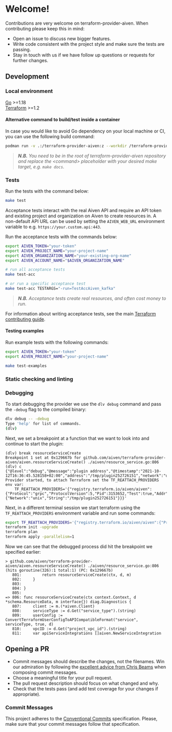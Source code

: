 # Welcome!

Contributions are very welcome on terraform-provider-aiven. When contributing please keep this in mind:

- Open an issue to discuss new bigger features.
- Write code consistent with the project style and make sure the tests are passing.
- Stay in touch with us if we have follow up questions or requests for further changes.

## Development

### Local environment

[Go](https://go.dev/doc/install) >=1.18 \
[Terraform](https://learn.hashicorp.com/tutorials/terraform/install-cli) >=1.2

#### Alternative command to build/test inside a container

In case you would like to avoid Go dependency on your local machine or CI, you can use the following build command:

```bash
podman run -v .:/terraform-provider-aiven:z --workdir /terraform-provider-aiven golang:latest <command>
```

> _**N.B.** You need to be in the root of terraform-provider-aiven repository and replace the _&lt;command&gt;_ placeholder with your desired make target, e.g. `make docs`._

### Tests

Run the tests with the command below:

```bash
make test
```

Acceptance tests interact with the real Aiven API and require an API token and existing project and organization on Aiven to create resources in. A non-default API URL can be used by setting the `AIVEN_WEB_URL` environment variable to e.g. `https://your.custom.api:443`.

Run the acceptance tests with the commands below:

```bash
export AIVEN_TOKEN="your-token"
export AIVEN_PROJECT_NAME="your-project-name"
export AIVEN_ORGANIZATION_NAME="your-existing-org-name"
export AIVEN_ACCOUNT_NAME="$AIVEN_ORGANIZATION_NAME"

# run all acceptance tests
make test-acc

# or run a specific acceptance test
make test-acc TESTARGS="-run=TestAccAiven_kafka"
```

> _**N.B.** Acceptance tests create real resources, and often cost money to run._

For information about writing acceptance tests, see the main [Terraform contributing guide](https://www.terraform.io/docs/extend/testing/acceptance-tests/index.html).

#### Testing examples

Run example tests with the following commands:

```bash
export AIVEN_TOKEN="your-token"
export AIVEN_PROJECT_NAME="your-project-name"

make test-examples
```


### Static checking and linting

### Debugging

To start debugging the provider we use the `dlv debug` command and pass the `-debug` flag to the compiled binary:

```bash
dlv debug -- -debug
Type 'help' for list of commands.
(dlv)
```

Next, we set a breakpoint at a function that we want to look into and continue to start the plugin:

```log
(dlv) break resourceServiceCreate
Breakpoint 1 set at 0x129667b for github.com/aiven/terraform-provider-aiven/aiven.resourceServiceCreate() ./aiven/resource_service.go:806
(dlv) c
{"@level":"debug","@message":"plugin address","@timestamp":"2021-10-12T16:36:45.528158+02:00","address":"/tmp/plugin252726151","network":"unix"}
Provider started, to attach Terraform set the TF_REATTACH_PROVIDERS env var:
    TF_REATTACH_PROVIDERS='{"registry.terraform.io/aiven/aiven":{"Protocol":"grpc","ProtocolVersion":5,"Pid":3153652,"Test":true,"Addr":{"Network":"unix","String":"/tmp/plugin252726151"}}}'
```

Next, in a different terminal session we start terraform using the `TF_REATTACH_PROVIDERS` environment variable and run some commands:

```bash
export TF_REATTACH_PROVIDERS='{"registry.terraform.io/aiven/aiven":{"Protocol":"grpc","ProtocolVersion":5,"Pid":3153652,"Test":true,"Addr":{"Network":"unix","String":"/tmp/plugin252726151"}}}'
terraform init -upgrade
terraform plan
terraform apply -parallelism=1
```

Now we can see that the debugged process did hit the breakpoint we specified earlier:

```log
> github.com/aiven/terraform-provider-aiven/aiven.resourceServiceCreate() ./aiven/resource_service.go:806 (hits goroutine(326):1 total:1) (PC: 0x129667b)
   801:			return resourceServiceCreate(ctx, d, m)
   802:		}
   803:	
   804:	}
   805:	
=> 806:	func resourceServiceCreate(ctx context.Context, d *schema.ResourceData, m interface{}) diag.Diagnostics {
   807:		client := m.(*aiven.Client)
   808:		serviceType := d.Get("service_type").(string)
   809:		userConfig := ConvertTerraformUserConfigToAPICompatibleFormat("service", serviceType, true, d)
   810:		vpcID := d.Get("project_vpc_id").(string)
   811:		var apiServiceIntegrations []aiven.NewServiceIntegration
```

## Opening a PR

- Commit messages should describe the changes, not the filenames. Win our admiration by following the [excellent advice from Chris Beams](https://chris.beams.io/posts/git-commit/) when composing commit messages.
- Choose a meaningful title for your pull request.
- The pull request description should focus on what changed and why.
- Check that the tests pass (and add test coverage for your changes if appropriate).

### Commit Messages

This project adheres to the [Conventional Commits](https://conventionalcommits.org/en/v1.0.0/) specification.
Please, make sure that your commit messages follow that specification.
